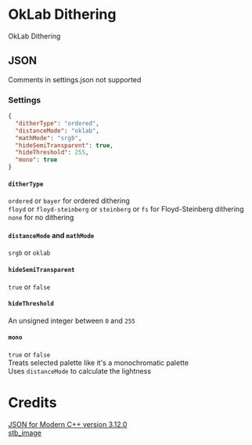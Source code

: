 
# OkLab Dithering
OkLab Dithering

## JSON
Comments in settings.json not supported

### Settings

```json
{
  "ditherType": "ordered",
  "distanceMode": "oklab",
  "mathMode": "srgb",
  "hideSemiTransparent": true,
  "hideThreshold": 255,
  "mono": true
}
```

#### `ditherType`
`ordered` or `bayer` for ordered dithering  
`floyd` or `floyd-steinberg` or `steinberg` or `fs` for Floyd-Steinberg dithering  
`none` for no dithering

#### `distanceMode` and `mathMode`
`srgb` or `oklab`

#### `hideSemiTransparent`
`true` or `false`

#### `hideThreshold`
An unsigned integer between `0` and `255`  

#### `mono`
`true` or `false`  
Treats selected palette like it's a monochromatic palette  
Uses `distanceMode` to calculate the lightness

# Credits
[JSON for Modern C++ version 3.12.0](https://github.com/nlohmann/json/releases/tag/v3.12.0)  
[stb_image](https://github.com/nothings/stb) 
